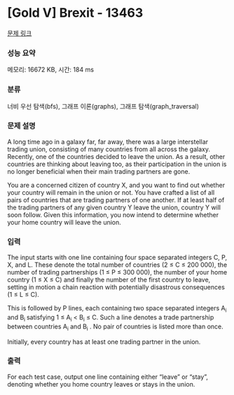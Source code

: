 # [Gold V] Brexit - 13463 

[문제 링크](https://www.acmicpc.net/problem/13463) 

### 성능 요약

메모리: 16672 KB, 시간: 184 ms

### 분류

너비 우선 탐색(bfs), 그래프 이론(graphs), 그래프 탐색(graph_traversal)

### 문제 설명

<p>A long time ago in a galaxy far, far away, there was a large interstellar trading union, consisting of many countries from all across the galaxy. Recently, one of the countries decided to leave the union. As a result, other countries are thinking about leaving too, as their participation in the union is no longer beneficial when their main trading partners are gone.</p>

<p>You are a concerned citizen of country X, and you want to find out whether your country will remain in the union or not. You have crafted a list of all pairs of countries that are trading partners of one another. If at least half of the trading partners of any given country Y leave the union, country Y will soon follow. Given this information, you now intend to determine whether your home country will leave the union.</p>

### 입력 

 <p>The input starts with one line containing four space separated integers C, P, X, and L. These denote the total number of countries (2 ≤ C ≤ 200 000), the number of trading partnerships (1 ≤ P ≤ 300 000), the number of your home country (1 ≤ X ≤ C) and finally the number of the first country to leave, setting in motion a chain reaction with potentially disastrous consequences (1 ≤ L ≤ C).</p>

<p>This is followed by P lines, each containing two space separated integers A<sub>i</sub> and B<sub>i </sub>satisfying 1 ≤ A<sub>i</sub> < B<sub>i</sub> ≤ C. Such a line denotes a trade partnership between countries A<sub>i</sub> and B<sub>i</sub> . No pair of countries is listed more than once.</p>

<p>Initially, every country has at least one trading partner in the union.</p>

### 출력 

 <p>For each test case, output one line containing either “leave” or “stay”, denoting whether you home country leaves or stays in the union.</p>


